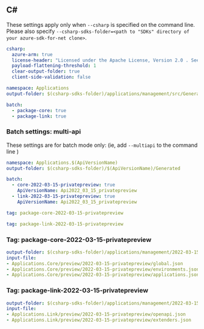 ## C#

These settings apply only when `--csharp` is specified on the command line.
Please also specify `--csharp-sdks-folder=<path to "SDKs" directory of your azure-sdk-for-net clone>`.

```yaml $(csharp)
csharp:
  azure-arm: true
  license-header: "Licensed under the Apache License, Version 2.0 . See LICENSE in the repository root for license information.\nCode generated by Microsoft (R) AutoRest Code Generator.\nChanges may cause incorrect behavior and will be lost if the code is regenerated."
  payload-flattening-threshold: 1
  clear-output-folder: true
  client-side-validation: false
```

``` yaml $(csharp) && !$(multiapi) && !$(csharp-profile)
namespace: Applications
output-folder: $(csharp-sdks-folder)/applications/management/src/Generated

batch:
  - package-core: true
  - package-link: true
```

### Batch settings: multi-api
These settings are for batch mode only: (ie, add `--multiapi` to the command line )

``` yaml $(multiapi)
namespace: Applications.$(ApiVersionName)
output-folder: $(csharp-sdks-folder)/$(ApiVersionName)/Generated

batch:
  - core-2022-03-15-privatepreview: true
    ApiVersionName: Api2022_03_15_privatepreview
  - link-2022-03-15-privatepreview: true
    ApiVersionName: Api2022_03_15_privatepreview
```

``` yaml $(core-2022-03-15-privatepreview)
tag: package-core-2022-03-15-privatepreview
```

``` yaml $(link-2022-03-15-privatepreview)
tag: package-link-2022-03-15-privatepreview
```

### Tag: package-core-2022-03-15-privatepreview
``` yaml $(tag) == 'package-core-2022-03-15-privatepreview'
output-folder: $(csharp-sdks-folder)/applications/management/2022-03-15-privatepreview/core/src/Generated
input-file:
- Applications.Core/preview/2022-03-15-privatepreview/global.json
- Applications.Core/preview/2022-03-15-privatepreview/environments.json
- Applications.Core/preview/2022-03-15-privatepreview/applications.json
```

### Tag: package-link-2022-03-15-privatepreview
``` yaml $(tag) == 'package-link-2022-03-15-privatepreview'
output-folder: $(csharp-sdks-folder)/applications/management/2022-03-15-privatepreview/link/src/Generated
input-file:
- Applications.Link/preview/2022-03-15-privatepreview/openapi.json
- Applications.Link/preview/2022-03-15-privatepreview/extenders.json
```